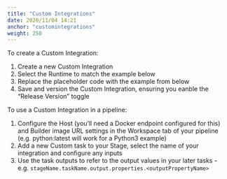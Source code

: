 ```yaml
---
title: "Custom Integrations"
date: 2020/11/04 14:21
anchor: "customintegrations"
weight: 250
---
```

To create a Custom Integration:

1. Create a new Custom Integration
2. Select the Runtime to match the example below
3. Replace the placeholder code with the example from below
4. Save and version the Custom Integration, ensuring you eanble the “Release Version” toggle

To use a Custom Integration in a pipeline:

1. Configure the Host (you’ll need a Docker endpoint configured for this) and Builder image URL settings in the Workspace tab of your pipeline (e.g. python:latest will work for a Python3 example)
2. Add a new Custom task to your Stage, select the name of your integration and configure any inputs
3. Use the task outputs to refer to the output values in your later tasks - e.g. `stageName.taskName.output.properties.<outputPropertyName>`